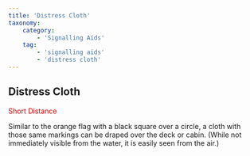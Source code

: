 ```yaml
---
title: 'Distress Cloth'
taxonomy:
    category:
        - 'Signalling Aids'
    tag:
        - 'signalling aids'
        - 'distress cloth'
---
```


## Distress Cloth

<span style="color: #CC0000">Short Distance</span>

Similar to the orange flag with a black square over a circle, a cloth with those same markings can be draped over the deck or cabin. (While not immediately visible from the water, it is easily seen from the air.)